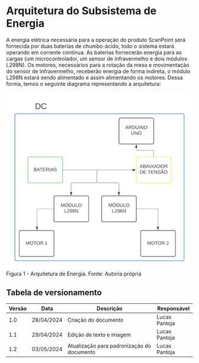 # **Arquitetura do Subsistema de Energia**

<p style="text-alighn: justify;">
A energia elétrica necessária para a operação do produto ScanPoint será fornecida por duas baterias de chumbo-ácido, todo o sistema estará operando em corrente contínua. As baterias fornecerão energia para as cargas (um  microcontrolador, um sensor de infravermelho e dois módulos L298N). Os motores, necessários para a rotação da mesa e movimentação do sensor de infravermelho, receberão energia de forma indireta, o módulo L298N estará sendo alimentado e assim alimentando os motores. Dessa forma, temos o seguinte diagrama representando a arquitetura:
</p>



![Diagrama_Energia](../assets/eletronica-energia/Arquitetura_de_Subs_Energia.jpeg)
Figura 1 - Arquitetura de Energia. Fonte: Autoria própria

## Tabela de versionamento

| Versão| Data | Descrição | Responsável|
|-------|------|-----------|------------|
| 1.0 | 28/04/2024 | Criação do documento | Lucas Pantoja |
| 1.1 | 29/04/2024 | Edição de texto e imagem | Lucas Pantoja |
| 1.2 | 03/05/2024 | Atualização para padronização do documento| Lucas Pantoja |


